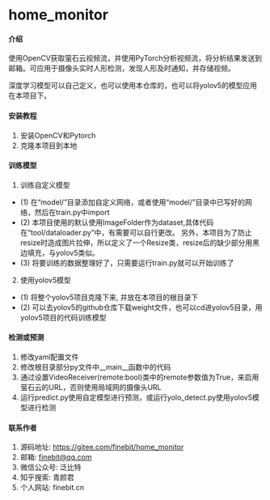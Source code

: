 # home_monitor

#### 介绍
使用OpenCV获取萤石云视频流，并使用PyTorch分析视频流，将分析结果发送到邮箱。可应用于摄像头实时人形检测，发现人形及时通知，并存储视频。

深度学习模型可以自己定义，也可以使用本仓库的，也可以将yolov5的模型应用在本项目下。

#### 安装教程
1. 安装OpenCV和Pytorch
2. 克隆本项目到本地

#### 训练模型
1. 训练自定义模型
- (1) 在“model/”目录添加自定义网络，或者使用“model/”目录中已写好的网络，然后在train.py中import
- (2) 本项目使用的默认使用ImageFolder作为dataset,具体代码在“tool/dataloader.py”中，有需要可以自行更改。
另外，本项目为了防止resize时造成图片拉伸，所以定义了一个Resize类，resize后的缺少部分用黑边填充，与yolov5类似。
- (3) 将要训练的数据整理好了，只需要运行train.py就可以开始训练了
2. 使用yolov5模型
- (1) 将整个yolov5项目克隆下来, 并放在本项目的根目录下
- (2) 可以去yolov5的github仓库下载weight文件，也可以cd进yolov5目录，用yolov5项目的代码训练模型

#### 检测或预测
1. 修改yaml配置文件
2. 修改根目录部分py文件中__main__函数中的代码
3. 通过设置VideoReceiver(remote:bool)类中的remote参数值为True，来启用萤石云的URL，否则使用局域网的摄像头URL
4. 运行predict.py使用自定模型进行预测，或运行yolo_detect.py使用yolov5模型进行检测

#### 联系作者
1. 源码地址: https://gitee.com/finebit/home_monitor
2. 邮箱: finebit@qq.com
3. 微信公众号: 泛比特
4. 知乎搜索: 青颜君
5. 个人网站: finebit.cn
